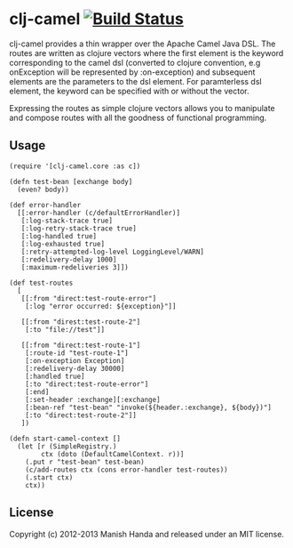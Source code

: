# clj-camel [![Build Status](https://travis-ci.org/hmanish/clj-camel.svg?branch=master)](https://travis-ci.org/hmanish/clj-camel)

clj-camel provides a thin wrapper over the Apache Camel Java DSL. The routes are written as clojure vectors
where the first element is the keyword corresponding to the camel dsl (converted to clojure convention,
e.g onException will be represented by  :on-exception) and subsequent elements are the
parameters to the dsl element. For paramterless dsl element, the keyword can be specified
with or without the vector.

Expressing the routes as simple clojure vectors allows you to manipulate and compose routes with
all the goodness of functional programming.

## Usage

    (require '[clj-camel.core :as c])

    (defn test-bean [exchange body]
      (even? body))

    (def error-handler
      [[:error-handler (c/defaultErrorHandler)]
       [:log-stack-trace true]
       [:log-retry-stack-trace true]
       [:log-handled true]
       [:log-exhausted true]
       [:retry-attempted-log-level LoggingLevel/WARN]
       [:redelivery-delay 1000]
       [:maximum-redeliveries 3]])

    (def test-routes
      [
       [[:from "direct:test-route-error"]
        [:log "error occurred: ${exception}"]]

       [[:from "direst:test-route-2"]
        [:to "file://test"]]

       [[:from "direct:test-route-1"]
        [:route-id "test-route-1"]
        [:on-exception Exception]
        [:redelivery-delay 30000]
        [:handled true]
        [:to "direct:test-route-error"]
        [:end]
        [:set-header :exchange][:exchange]
        [:bean-ref "test-bean" "invoke(${header.:exchange}, ${body})"]
        [:to "direct:test-route-2"]]
       ])

    (defn start-camel-context []
      (let [r (SimpleRegistry.)
            ctx (doto (DefaultCamelContext. r))]
        (.put r "test-bean" test-bean)
        (c/add-routes ctx (cons error-handler test-routes))
        (.start ctx)
        ctx))

## License

Copyright (c) 2012-2013 Manish Handa and released under an MIT license.
